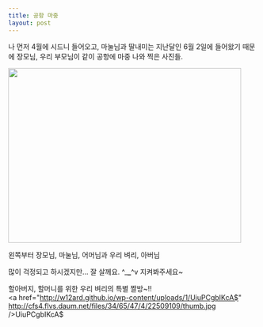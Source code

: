 ```yaml
---
title: 공항 마중
layout: post
---
```

나 먼저 4월에 시드니 들어오고, 마눌님과 딸내미는 지난달인 6월 2일에 들어왔기 때문에 장모님, 우리 부모님이 같이 공항에 마중 나와 찍은 사진들.

<div style="width: 480px" class="wp-caption aligncenter">
  <img src="http://w12ard.github.io/wp-content/uploads/1/cfile22.uf.1236990D4A655EBAA67EE0.jpg" width="470" height="353" alt="" filename="cfile22.uf.1236990D4A655EBAA67EE0.jpg" filemime="" />
  
  <p class="wp-caption-text">
    왼쪽부터 장모님, 마눌님, 어머님과 우리 벼리, 아버님
  </p>
</div>

  
많이 걱정되고 하시겠지만&#8230; 잘 살께요. ^\___\___^v 지켜봐주세요~

할아버지, 할머니를 위한 우리 벼리의 특별 짤방~!!  
<a href="http://w12ard.github.io/wp-content/uploads/1/UiuPCgbIKcA$" http://cfs4.flvs.daum.net/files/34/65/47/4/22509109/thumb.jpg />UiuPCgbIKcA$</a>